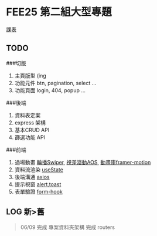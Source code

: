 # FEE25 第二組大型專題
[課表](https://docs.google.com/spreadsheets/d/1OTvdVgTVpz0Sc4U6x99UFREeMeGozdT8z7CsjoGYCFw/edit?fbclid=IwAR2m43ZEuVwTSRPVV6vu37ByauoQjw1RH6Ew4Grxwvaa85VcObzGvmaq7Dc#gid=2020784561 "課表")

## TODO
###切版
1. 主頁版型 (ing
3. 功能元件 btn, pagination, select ...
2. 功能頁面 login, 404, popup ...

###後端
1. 資料表定案
2. express 架構
3. 基本CRUD API
4. 篩選功能 API

###前端
1. 過場動畫  [輪播Swiper](https://swiperjs.com/ "輪播"), [視差滾動AOS](https://michalsnik.github.io/aos/ "視差滾動"), [動畫庫framer-motion](https://www.framer.com/motion/ "動畫庫framer-motion")
2. 資料流渲染 [useState](https://zh-hant.reactjs.org/docs/hooks-state.html "useState")
3. 後端溝通 [axios](https://ithelp.ithome.com.tw/articles/10253259 "axios")
5. 提示視窗 [alert](https://sweetalert2.github.io/ "alert"),[toast](https://react-hot-toast.com/ "toast")
6. 表單驗證 [form-hook](https://react-hook-form.com/ "form-hook")


## LOG 新>舊
> 06/09
完成 專案資料夾架構
完成 routers
